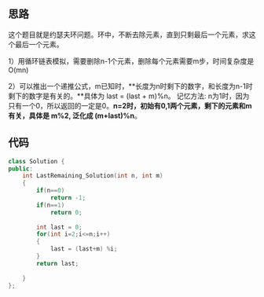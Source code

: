 ## 思路

这个题目就是约瑟夫环问题。环中，不断去除元素，直到只剩最后一个元素，求这个最后一个元素。

1）用循环链表模拟，需要删除n-1个元素，删除每个元素需要m步，时间复杂度是O(mn)

2）可以推出一个递推公式，m已知时，**长度为n时剩下的数字，和长度为n-1时剩下的数字是有关的。**具体为 last = (last + m)%n。 记忆方法: n为1时，因为只有一个0，所以返回的一定是0。**n=2时，初始有0,1两个元素，剩下的元素和m有关，具体是 m%2,  泛化成 (m+last)%n**。



## 代码

```c++
class Solution {
public:
    int LastRemaining_Solution(int n, int m)
    {
        if(n==0)
            return -1;
        if(n==1)
            return 0;
        
        int last = 0;
        for(int i=2;i<=n;i++)
        {
            last = (last+m) %i;
        }
        return last;
        
    }
};
```

